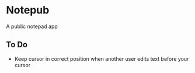 # Notepub

A public notepad app

## To Do
* Keep cursor in correct position when another user edits text before your cursor